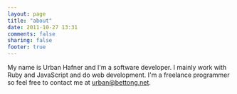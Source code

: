 ```yaml
---
layout: page
title: "about"
date: 2011-10-27 13:31
comments: false
sharing: false
footer: true
---
```

My name is Urban Hafner and I'm a software developer. I mainly work with
Ruby and JavaScript and do web development. I'm a freelance programmer
so feel free to contact me at [urban@bettong.net](mailto:urban@bettong.net).

